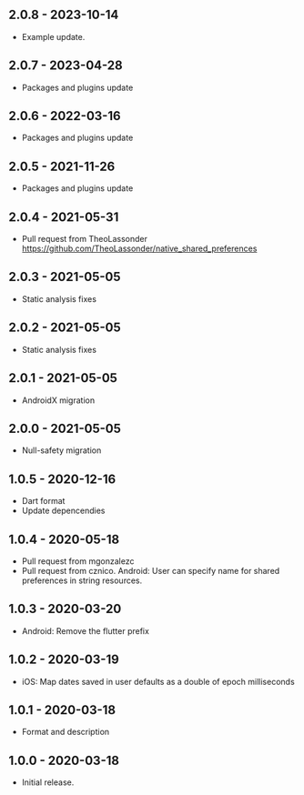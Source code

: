 ## 2.0.8 - 2023-10-14

* Example update.

## 2.0.7 - 2023-04-28

* Packages and plugins update

## 2.0.6 - 2022-03-16

* Packages and plugins update

## 2.0.5 - 2021-11-26

* Packages and plugins update

## 2.0.4 - 2021-05-31

* Pull request from TheoLassonder https://github.com/TheoLassonder/native_shared_preferences

## 2.0.3 - 2021-05-05

* Static analysis fixes


## 2.0.2 - 2021-05-05

* Static analysis fixes


## 2.0.1 - 2021-05-05

* AndroidX migration


## 2.0.0 - 2021-05-05

* Null-safety migration


## 1.0.5 - 2020-12-16

* Dart format
* Update depencendies

## 1.0.4 - 2020-05-18

* Pull request from mgonzalezc
* Pull request from cznico. Android: User can specify name for shared preferences in string resources.

## 1.0.3 - 2020-03-20

* Android: Remove the flutter prefix

## 1.0.2 - 2020-03-19

* iOS: Map dates saved in user defaults as a double of epoch milliseconds

## 1.0.1 - 2020-03-18

* Format and description

## 1.0.0 - 2020-03-18

* Initial release.
